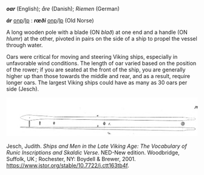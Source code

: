 **_oar_** (English); _åre_ (Danish); _Riemen_ (German)  

**_ár_** [onp](https://onp.ku.dk/onp/onp.php?o4167)/[lp](https://lexiconpoeticum.org/m.php?p=lemma&i=4453) : **_rœði_** [onp](https://onp.ku.dk/onp/onp.php?o65885)/[lp](https://lexiconpoeticum.org/m.php?p=lemma&i=69061) (Old Norse)

A long wooden pole with a blade (ON _blað_) at one end and a handle (ON _hlumr_) at the other, pivoted in pairs on the side of a ship to propel the vessel through water.  

Oars were critical for moving and steering Viking ships, especially in unfavorable wind conditions. The length of oar varied based on the position of the rower; if you are seated at the front of the ship, you are generally higher up than those towards the middle and rear, and as a result, require longer oars. The largest Viking ships could have as many as 30 oars per side (Jesch). 

![oar from Gokstad ship](../images/Nicolaysen_Oars.png)

Jesch, Judith. _Ships and Men in the Late Viking Age: The Vocabulary of Runic Inscriptions and Skaldic Verse_. NED-New edition. Woodbridge, Suffolk, UK ; Rochester, NY: Boydell & Brewer, 2001. https://www.jstor.org/stable/10.7722/j.ctt163tb4f.
